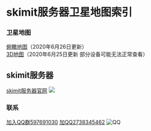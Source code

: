 # skimit服务器卫星地图索引

### 卫星地图

[俯瞰地图](http://overview.map.skimit.cn/)（2020年6月26日更新）  
[3D地图](http://na2hco3.cn:2052/)（2020年6月25日更新 部分设备可能无法正常查看）

## skimit服务器

[skimit服务器官网](https://skimit.cn)
![](https://s1.ax1x.com/2020/04/11/GH8xJI.png)

### 联系

[加入QQ群597691030](https://jq.qq.com/?_wv=1027&k=5GAlEKg)
[加QQ2738345462](http://wpa.qq.com/msgrd?v=3&uin=2738345462&site=qq&menu=yes)
![QQ](../../QQ.png)
